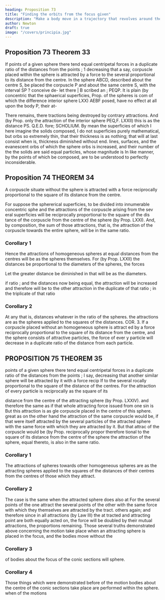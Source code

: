 ```yaml
---
heading: Proposition 73
title: "Finding the orbits from the focus given"
description: "Make a body move in a trajectory that revolves around the center of force in the same way as another body in the same trajectory at rest"
author: Newton
draft: true
image: "/covers/principia.jpg"
---
```




## Proposition 73 Theorem 33

If points of a given sphere there tend equal centripetal forces
in a duplicate ratio of the distances from the points ; 1
decreasing
that
a
say,
corpuscle placed within the sphere is attracted by a force
to the several
proportional
to its
distance from the centre.
In the sphere ABCD, described about the centre S,
be placed the corpuscle P and about the
same centre S, with the interval SP ? conceive de-
let there
|
B scribed an
;
PEQP. It is plain (by
concentric
that
the
sphaerical superficies,
Prop.
of the spheres is com
of which the difference
interior sphere
LXX)
AEBF
posed, have no
effect at all
upon the body P,
their at-

There remains, there
tractions being destroyed by contrary attractions.
And (by Prop.
only the attraction of the interior sphere PEQ,F.
LXXII) this is as the distance PS. Q.E.D.
fore;
SCHOLIUM.
By
mean
the superficies of which I here imagine the solids composed, I do not
superficies purely mathematical, but orbs so extremely thin, that
their thickness is as nothing; that
will at last consist
when
is,
thickness diminished without end.
lines, surfaces,
and
the evanescent orbs of which the sphere
orbs is increased, and their
number of the
the
solids are said
equal particles, whose magnitude
is
In like manner, by the points of which
be composed, are to be understood
to
perfectly inconsiderable.

## Proposition 74 THEOREM 34

A corpuscle situate without the sphere is attracted with a force reciprocally proportional to the square
of its distance from the centre.

For suppose the sphererical superficies, to be divided into innumerable concentric sphe
and the attractions of the corpuscle arising from the sev
eral superficies will be reciprocally proportional to the square of the dis
tance of the corpuscle from the centre of the sphere (by Prop. LXXI).
And, by composition, the sum of those attractions, that is, the attraction
of the corpuscle towards the entire sphere, will be in the same ratio.

### Corollary 1 

Hence the attractions of homogeneous spheres at equal distances from the centres will be as the spheres themselves. For (by Prop. LXXII) the distances be proportional to the diameters of the spheres, the forces

Let the greater distance be diminished in that will be as the diameters.

if
ratio
;
and the distances now being equal, the attraction will be increased
and therefore will be to the other attraction
in the duplicate of that ratio ;
in the triplicate of that ratio

### Corollary 2

At any
that
is,
distances whatever
in the ratio of the spheres.
the attractions are as the spheres
applied to the squares of the distances.
COR. 3. If a corpuscle placed without an homogeneous sphere is attract
ed by a force reciprocally proportional to the square of its distance from
the centre, and the sphere consists of attractive particles, the force of ever y
particle will decrease in a duplicate ratio of the distance from each particle.


## PROPOSITION 75 THEOREM 35

points of a given sphere there tend equal centripetal forces
in
a duplicate ratio of the distances from the points ; I say,
decreasing
that another similar sphere will be attracted by it with a force recip
If to the several
rocally proportional to the square of the distance of the centres.
For the attraction of every particle is reciprocally as the square of
its

distance from the centre of the attracting sphere (by Prop. LXXIV). and
therefore the same as if that whole attracting force issued from one sin
is
But this attraction is as
gle corpuscle placed in the centre of this sphere.
great as on the other hand the attraction of the same corpuscle would be,
if that were itself attracted by the several particles of the attracted sphere
with the same force with which they are attracted by it. But that attrac
of the corpuscle would be (by Prop.
reciprocally propor
therefore
tional to the square of its distance from the centre of the sphere
the attraction of the sphere, equal thereto, is also in the same ratio.

### Corollary 1

The attractions of spheres towards other homogeneous spheres
are as the attracting spheres applied to the squares of the distances of their
centres from the centres of those which they attract.

### Corollary 2

The case is the
same when the attracted sphere does
also
at
For the
several points of the one attract the several points of the
other with the same force with which they themselves are attracted by the
tract.
others again; and therefore since in all attractions (by Law III) the at
tracted and attracting point are both equally acted on, the force will be
doubled by their mutual attractions, the proportions remaining.
Those several truths demonstrated above concerning the motion
take place when an
attracting sphere is placed in the focus, and the bodies move without the

### Corollary 3

of bodies about the focus of the conic sections will
sphere.


### Corollary 4

Those things which were demonstrated before of the motion bodies about the centre of the conic sections take place are performed within the sphere.
when
of
the motions

